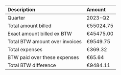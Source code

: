 | Description                    | Amount    |
|:-------------------------------|:----------|
| Quarter                        | 2023-Q2   |
| Total amount billed            | €55024.75 |
| Exact amount billed ex BTW     | €45475.00 |
| Total BTW amount over invoices | €9549.75  |
| Total expenses                 | €369.32   |
| BTW paid over these expenses   | €65.64    |
| Total BTW difference           | €9484.11  |
